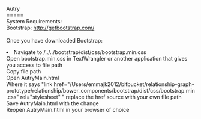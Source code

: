 Autry <br>
===== <br>
System Requirements: <br>
Bootstrap: http://getbootstrap.com/ <br>
<br>
Once you have downloaded Bootstrap:<br>
<li>
<item>Navigate to /../../bootstrap/dist/css/bootstrap.min.css<br>
<item>Open bootstrap.min.css in TextWrangler or another application that gives you access to file path<br>
<item>Copy file path<br>
<item>Open AutryMain.html<br>
<item>Where it says "link href="/Users/emmajk2012/bitbucket/relationship-graph-prototype/relationship/bower_components/bootstrap/dist/css/bootstrap.min.css" rel="stylesheet" " replace the href source with your own file path <br>
<item>Save AutryMain.html with the change<br>
<item>Reopen AutryMain.html in your browser of choice
</li>
